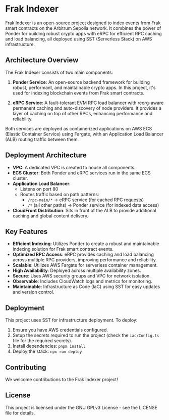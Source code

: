 # Frak Indexer

Frak Indexer is an open-source project designed to index events from Frak smart contracts on the Arbitrum Sepolia network. It combines the power of Ponder for building robust crypto apps with eRPC for efficient RPC caching and load balancing, all deployed using SST (Serverless Stack) on AWS infrastructure.

## Architecture Overview

The Frak Indexer consists of two main components:

1. **Ponder Service**: An open-source backend framework for building robust, performant, and maintainable crypto apps. In this project, it's used for indexing blockchain events from Frak smart contracts.

2. **eRPC Service**: A fault-tolerant EVM RPC load balancer with reorg-aware permanent caching and auto-discovery of node providers. It provides a layer of caching on top of other RPCs, enhancing performance and reliability.

Both services are deployed as containerized applications on AWS ECS (Elastic Container Service) using Fargate, with an Application Load Balancer (ALB) routing traffic between them.

## Deployment Architecture

- **VPC**: A dedicated VPC is created to house all components.
- **ECS Cluster**: Both Ponder and eRPC services run in the same ECS cluster.
- **Application Load Balancer**: 
  - Listens on port 80
  - Routes traffic based on path patterns:
    - `/rpc-main/*` -> eRPC service (for cached RPC requests)
    - `/*` (all other paths) -> Ponder service (for indexed data access)
- **CloudFront Distribution**: Sits in front of the ALB to provide additional caching and global content delivery.

## Key Features

- **Efficient Indexing**: Utilizes Ponder to create a robust and maintainable indexing solution for Frak smart contract events.
- **Optimized RPC Access**: eRPC provides caching and load balancing across multiple RPC providers, improving performance and reliability.
- **Scalable**: Utilizes AWS Fargate for serverless container management.
- **High Availability**: Deployed across multiple availability zones.
- **Secure**: Uses AWS security groups and VPC for network isolation.
- **Observable**: Includes CloudWatch logs and metrics for monitoring.
- **Maintainable**: Infrastructure as Code (IaC) using SST for easy updates and version control.

## Deployment

This project uses SST for infrastructure deployment. To deploy:

1. Ensure you have AWS credentials configured.
2. Setup the secrets required to run the project (check the `iac/Config.ts` file for the required secrets).
3. Install dependencies: `pnpm install`
4. Deploy the stack: `npx run deploy`

## Contributing

We welcome contributions to the Frak Indexer project!

## License

This project is licensed under the GNU GPLv3 License - see the LICENSE file for details.
